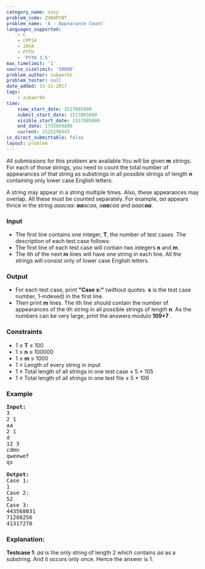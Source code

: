 ```yaml
---
category_name: easy
problem_code: ZUBAPCNT
problem_name: 'A - Appearance Count'
languages_supported:
    - C
    - CPP14
    - JAVA
    - PYTH
    - 'PYTH 3.5'
max_timelimit: '1'
source_sizelimit: '50000'
problem_author: zubaerkh
problem_tester: null
date_added: 13-11-2017
tags:
    - zubaerkh
time:
    view_start_date: 1517085000
    submit_start_date: 1517085000
    visible_start_date: 1517085000
    end_date: 1735669800
    current: 1525198943
is_direct_submittable: false
layout: problem
---
```

All submissions for this problem are available.You will be given **m** strings. For each of those strings, you need to count the total number of appearances of that string as substrings in all possible strings of length **n** containing only lower case English letters.

A string may appear in a string multiple times. Also, these appearances may overlap. All these must be counted separately. For example, *aa* appears thrice in the string *aaacaa*: ***aa**acaa*, *a**aa**caa* and *aaac**aa***.

### Input

- The first line contains one integer, **T**, the number of test cases. The description of each test case follows:
- The first line of each test case will contain two integers **n** and **m**.
- The ith of the next **m** lines will have one string in each line. All the strings will consist only of lower case English letters.

### Output

- For each test case, print **"Case x:"** (without quotes. **x** is the test case number, 1-indexed) in the first line.
- Then print **m** lines. The ith line should contain the number of appearances of the ith string in all possible strings of length **n**. As the numbers can be very large, print the answers modulo **109+7**
. 
### Constraints

- 1 ≤ **T** ≤ 100
- 1 ≤ **n** ≤ 100000
- 1 ≤ **m** ≤ 1000
- 1 ≤ Length of every string in input
- 1 ≤ Total length of all strings in one test case ≤ 5 \* 105
- 1 ≤ Total length of all strings in one test file ≤ 5 \* 106

### Example

<pre><b>Input:</b>
3
2 1
aa
2 1
d
12 3
cdmn
qweewef
qs

<b>Output:</b>
Case 1:
1
Case 2:
52
Case 3:
443568031
71288256
41317270
</pre>
### Explanation:

**Testcase 1**: *aa* is the only string of length 2 which contains *aa* as a substring. And it occurs only once. Hence the answer is 1.
